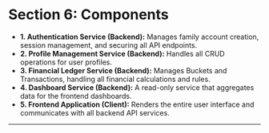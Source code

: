 # Section 6: Components

* **1. Authentication Service (Backend):** Manages family account creation, session management, and securing all API endpoints.
* **2. Profile Management Service (Backend):** Handles all CRUD operations for user profiles.
* **3. Financial Ledger Service (Backend):** Manages Buckets and Transactions, handling all financial calculations and rules.
* **4. Dashboard Service (Backend):** A read-only service that aggregates data for the frontend dashboards.
* **5. Frontend Application (Client):** Renders the entire user interface and communicates with all backend API services.

---
